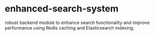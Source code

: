 # enhanced-search-system
robust backend module to enhance search functionality and improve performance using Redis caching and Elasticsearch indexing.
